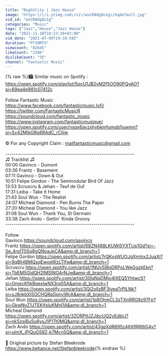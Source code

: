 ```yaml
---
title: "NightCity | Jazz House"
image: "https:\/\/i.ytimg.com\/vi\/wvCRAOgQu1g\/hqdefault.jpg"
vid_id: "wvCRAOgQu1g"
categories: "Music"
tags: ["Jazz","House","Jazz House"]
date: "2021-11-10T10:23:39+03:00"
vid_date: "2021-07-09T19:10:58Z"
duration: "PT39M7S"
viewcount: "82645"
likeCount: "2396"
dislikeCount: "35"
channel: "Fantastic Music"
---
```

{% raw %}🏙️ Similar music on Spotify : <br /><a rel="nofollow" target="blank" href="https://open.spotify.com/playlist/5pcU1JB2yM2f5OO90PQyAO?si=69ea4e981c07412c">https://open.spotify.com/playlist/5pcU1JB2yM2f5OO90PQyAO?si=69ea4e981c07412c</a><br /><br />Follow Fantastic Music<br /><a rel="nofollow" target="blank" href="https://www.facebook.com/fantasticmusic.lofi/">https://www.facebook.com/fantasticmusic.lofi/</a><br /><a rel="nofollow" target="blank" href="https://twitter.com/FantasticMusicR">https://twitter.com/FantasticMusicR</a><br /><a rel="nofollow" target="blank" href="https://soundcloud.com/fantastic_music">https://soundcloud.com/fantastic_music</a><br /><a rel="nofollow" target="blank" href="https://www.instagram.com/fantasticmusique/">https://www.instagram.com/fantasticmusique/</a><br /><a rel="nofollow" target="blank" href="https://open.spotify.com/user/nsqx6avzxhybkmfumqb1juwmn?si=Sv42MtkGRg6RAdC_rCljiw">https://open.spotify.com/user/nsqx6avzxhybkmfumqb1juwmn?si=Sv42MtkGRg6RAdC_rCljiw</a><br /><br />© For any Copyright Claim : mailfantasticmusic@gmail.com<br /><br />---------------------------------------------------------------<br />♫ Tracklist ♫<br />00:00 Gavinco - Dumont<br />03:36 Frantz - Basement<br />07:11 Gavinco - Down &amp; Out<br />10:51 Felipe Gordon - The Seminodular Bird Of Jazz<br />13:53 Scruscru &amp; Jehan - Teuf de Ouf<br />17:31 Leiba - Take It Home<br />21:43 Soul Wun - The Realist<br />24:07 Micheal Diamond - Pen Burns The Paper<br />27:20 Micheal Diamond - You like Jazz<br />31:08 Soul Wun - Thank You, St Germain<br />33:38 Zach Ando - Gettin' Kinda Groovy<br />---------------------------------------------------------------<br /><br />Follow<br />Gavinco <a rel="nofollow" target="blank" href="https://soundcloud.com/gavinco">https://soundcloud.com/gavinco</a><br />Frantz <a rel="nofollow" target="blank" href="https://open.spotify.com/artist/68ZN488LKUWi5YXTlJs1Gd?si=-Se_4roIT0Sq8gQNoaJeCA&amp;dl_branch=1">https://open.spotify.com/artist/68ZN488LKUWi5YXTlJs1Gd?si=-Se_4roIT0Sq8gQNoaJeCA&amp;dl_branch=1</a><br />Felipe Gordon <a rel="nofollow" target="blank" href="https://open.spotify.com/artist/7rQKvsWUOJgXmInx2JuaXj?si=9qBli4BMQsqEwoeWzLTlfw&amp;dl_branch=1">https://open.spotify.com/artist/7rQKvsWUOJgXmInx2JuaXj?si=9qBli4BMQsqEwoeWzLTlfw&amp;dl_branch=1</a><br />Scruscru <a rel="nofollow" target="blank" href="https://open.spotify.com/artist/1NUvSIBsDRPoLWeGgzkEkn?si=TbEM5GldQH2IMSINGArNJw&amp;dl_branch=1">https://open.spotify.com/artist/1NUvSIBsDRPoLWeGgzkEkn?si=TbEM5GldQH2IMSINGArNJw&amp;dl_branch=1</a><br />Jehan <a rel="nofollow" target="blank" href="https://open.spotify.com/artist/30lqNqDMjo4lXEQ5Yhtwc5?si=OmecKfikRqexlwNX3rq55A&amp;dl_branch=1">https://open.spotify.com/artist/30lqNqDMjo4lXEQ5Yhtwc5?si=OmecKfikRqexlwNX3rq55A&amp;dl_branch=1</a><br />Leiba <a rel="nofollow" target="blank" href="https://open.spotify.com/artist/3Qi2ollzBF3lveaTrPlLNk?si=sJ8nkbXjSOCHQRaGpnyWcA&amp;dl_branch=1">https://open.spotify.com/artist/3Qi2ollzBF3lveaTrPlLNk?si=sJ8nkbXjSOCHQRaGpnyWcA&amp;dl_branch=1</a><br />Soul Wun <a rel="nofollow" target="blank" href="https://open.spotify.com/artist/1p8OhmCL3zTXnRRG9z97Fp?si=GkwNvZ1JTEKjfsIuKMnI1A&amp;dl_branch=1">https://open.spotify.com/artist/1p8OhmCL3zTXnRRG9z97Fp?si=GkwNvZ1JTEKjfsIuKMnI1A&amp;dl_branch=1</a><br />Micheal Diamond <a rel="nofollow" target="blank" href="https://open.spotify.com/artist/3ZORPtIJZJjbcUQ2yEdbIJ?si=nkSzsiBuSu6ysJ1P1Tt0MQ&amp;dl_branch=1">https://open.spotify.com/artist/3ZORPtIJZJjbcUQ2yEdbIJ?si=nkSzsiBuSu6ysJ1P1Tt0MQ&amp;dl_branch=1</a><br />Zach Ando <a rel="nofollow" target="blank" href="https://open.spotify.com/artist/43gpXdR695z46XfRRI6G4v?si=uImX_iPjQuGS8Z-k7Mcn5Q&amp;dl_branch=1">https://open.spotify.com/artist/43gpXdR695z46XfRRI6G4v?si=uImX_iPjQuGS8Z-k7Mcn5Q&amp;dl_branch=1</a><br /><br />🎨 Original picture by Stefan Bleekrode<br /><a rel="nofollow" target="blank" href="https://www.behance.net/Stefanbleekrode">https://www.behance.net/Stefanbleekrode</a>{% endraw %}
